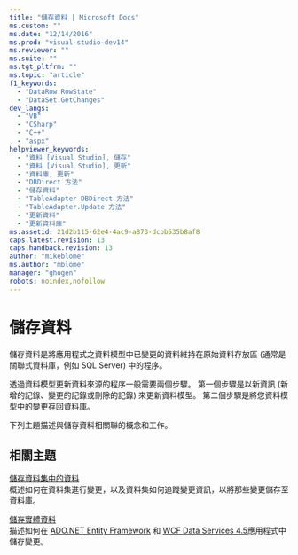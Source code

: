 ```yaml
---
title: "儲存資料 | Microsoft Docs"
ms.custom: ""
ms.date: "12/14/2016"
ms.prod: "visual-studio-dev14"
ms.reviewer: ""
ms.suite: ""
ms.tgt_pltfrm: ""
ms.topic: "article"
f1_keywords: 
  - "DataRow.RowState"
  - "DataSet.GetChanges"
dev_langs: 
  - "VB"
  - "CSharp"
  - "C++"
  - "aspx"
helpviewer_keywords: 
  - "資料 [Visual Studio], 儲存"
  - "資料 [Visual Studio], 更新"
  - "資料庫, 更新"
  - "DBDirect 方法"
  - "儲存資料"
  - "TableAdapter DBDirect 方法"
  - "TableAdapter.Update 方法"
  - "更新資料"
  - "更新資料庫"
ms.assetid: 21d2b115-62e4-4ac9-a873-dcbb535b8af8
caps.latest.revision: 13
caps.handback.revision: 13
author: "mikeblome"
ms.author: "mblome"
manager: "ghogen"
robots: noindex,nofollow
---
```

# 儲存資料
儲存資料是將應用程式之資料模型中已變更的資料維持在原始資料存放區 \(通常是關聯式資料庫，例如 SQL Server\) 中的程序。  
  
 透過資料模型更新資料來源的程序一般需要兩個步驟。  第一個步驟是以新資訊 \(新增的記錄、變更的記錄或刪除的記錄\) 來更新資料模型。  第二個步驟是將您資料模型中的變更存回資料庫。  
  
 下列主題描述與儲存資料相關聯的概念和工作。  
  
## 相關主題  
 [儲存資料集中的資料](../data-tools/save-data-back-to-the-database.md)  
 概述如何在資料集進行變更，以及資料集如何追蹤變更資訊，以將那些變更儲存至資料庫。  
  
 [儲存實體資料](../data-tools/saving-entity-data.md)  
 描述如何在 [ADO.NET Entity Framework](../Topic/ADO.NET%20Entity%20Framework.md) 和 [WCF Data Services 4.5](../Topic/WCF%20Data%20Services%204.5.md)應用程式中儲存變更。